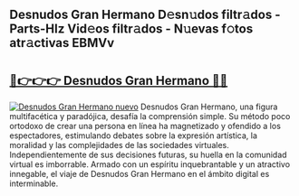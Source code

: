 ## Desnudos Gran Hermano D𝚎sn𝚞dos filtr𝚊dos - Parts-HIz Vid𝚎os filtr𝚊dos - N𝚞evas f𝚘tos atr𝚊ctivas EBMVv

# <h2><a href="http://mb0lrk.tromn.icu/?c=Desnudos+Gran+Hermano">🔗👉👉👉 Desnudos Gran Hermano 🔗🔗</a></h2>

[![Desnudos Gran Hermano nuevo](https://i.imgur.com/pEAQMta.gif)](http://mb0lrk.tromn.icu/?c=Desnudos+Gran+Hermano)
Desnudos Gran Hermano, una figura multifacética y paradójica, desafía la comprensión simple. Su método poco ortodoxo de crear una persona en línea ha magnetizado y ofendido a los espectadores, estimulando debates sobre la expresión artística, la moralidad y las complejidades de las sociedades virtuales. Independientemente de sus decisiones futuras, su huella en la comunidad virtual es imborrable. Armado con un espíritu inquebrantable y un atractivo innegable, el viaje de Desnudos Gran Hermano en el ámbito digital es interminable.
